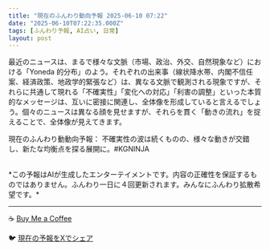 ```yaml
---
title: "現在のふんわり動向予報 2025-06-10 07:22"
date: "2025-06-10T07:22:35.000Z"
tags: [ふんわり予報, AI占い, 日常]
layout: post
---
```


最近のニュースは、まるで様々な文脈（市場、政治、外交、自然現象など）における「Yoneda 的分布」のよう。それぞれの出来事（線状降水帯、内閣不信任案、経済政策、地政学的緊張など）は、異なる文脈で観測される現象ですが、それらに共通して現れる「不確実性」「変化への対応」「利害の調整」といった本質的なメッセージは、互いに密接に関連し、全体像を形成していると言えるでしょう。個々のニュースは異なる顔を見せますが、それらを貫く「動きの流れ」を捉えることで、全体像が見えてきます。

現在のふんわり動動向予報：
不確実性の波は続くものの、様々な動きが交錯し、新たな均衡点を探る展開に。#KGNINJA

<br>
*この予報はAIが生成したエンターテイメントです。内容の正確性を保証するものではありません。ふんわり一日に４回更新されます。みんなにふんわり拡散希望です。*

---
☕️ [Buy Me a Coffee](https://www.buymeacoffee.com/kgninja)

🐦 [現在の予報をXでシェア](https://twitter.com/intent/tweet?text=%E7%8F%BE%E5%9C%A8%E3%81%AE%E3%81%B5%E3%82%93%E3%82%8F%E3%82%8A%E4%BA%88%E5%A0%B1%3A%20%E3%80%8C%E6%9C%80%E8%BF%91%E3%81%AE%E3%83%8B%E3%83%A5%E3%83%BC%E3%82%B9%E3%81%AF%E3%80%81%E3%81%BE%E3%82%8B%E3%81%A7%E6%A7%98%E3%80%85%E3%81%AA%E6%96%87%E8%84%88%EF%BC%88%E5%B8%82%E5%A0%B4%E3%80%81%E6%94%BF%E6%B2%BB%E3%80%81%E5%A4%96%E4%BA%A4%E3%80%81%E8%87%AA%E7%84%B6%E7%8F%BE%E8%B1%A1%E3%81%AA%E3%81%A9%EF%BC%89%E3%81%AB%E3%81%8A%E3%81%91%E3%82%8B%E3%80%8CYoneda%20%E7%9A%84%E5%88%86%E5%B8%83%E3%80%8D%E3%81%AE%E3%82%88%E3%81%86%E3%80%82%E3%80%8D%23KGNINJA%20%E7%B6%9A%E3%81%8D%E3%81%AF%E3%83%96%E3%83%AD%E3%82%B0%E3%81%A7%EF%BC%81%F0%9F%91%87&url=https%3A%2F%2Fkg-ninja.github.io%2FFunwariyoso%2F)
